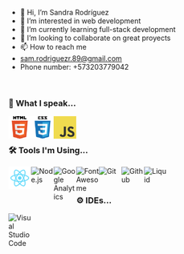 - 👋 Hi, I’m Sandra Rodríguez
- 👀 I’m interested in web development
- 🌱 I’m currently learning full-stack development
- 💞️ I’m looking to collaborate on great proyects
- 📫 How to reach me 
- sam.rodriguezr.89@gmail.com
- Phone number: +573203779042



<!---
Samrod89/Samrod89 is a ✨ special ✨ repository because its `README.md` (this file) appears on your GitHub profile.
You can click the Preview link to take a look at your changes.
--->

<br/>

### 🚀 What I speak...
<img align="left" alt="HTML5" width="45px" src="https://raw.githubusercontent.com/github/explore/80688e429a7d4ef2fca1e82350fe8e3517d3494d/topics/html/html.png" />
<img align="left" alt="CSS3" width="45px" src="https://raw.githubusercontent.com/github/explore/80688e429a7d4ef2fca1e82350fe8e3517d3494d/topics/css/css.png" />
<img align="left" alt="JavaScript" width="45px" src="https://raw.githubusercontent.com/github/explore/80688e429a7d4ef2fca1e82350fe8e3517d3494d/topics/javascript/javascript.png" />

<br/>
<br/>

### 🛠️ Tools I'm Using...

<img align="left" alt="React" width="45px" src="https://raw.githubusercontent.com/github/explore/80688e429a7d4ef2fca1e82350fe8e3517d3494d/topics/react/react.png" />
<img align="left" alt="Node.js" width="45px" src="https://ugeek.github.io/blog/images-blog/node.png" />
<img align="left" alt="Google Analytics" width="45px" src="https://img.stackshare.io/service/64/cU74ahCn_400x400.jpg" />
<img align="left" alt="Font Awesome" width="45px" src="https://img.stackshare.io/service/3244/1_Mr1Fy00XjPGNf1Kkp_hWtw_2x.png" />
<img align="left" alt="Git" width="45px" height="40px" src="https://www.programaenlinea.net/wp-content/uploads/2018/12/git-4-768x321.png" />
<img align="left" alt="Github" width="45px" height="40px" src="https://www.muylinux.com/wp-content/uploads/2017/06/github.png" />
<img align="left" alt="Liquid" width="45px" src="https://3thlkd3wpu0u1x0qbt19cxc8-wpengine.netdna-ssl.com/wp-content/uploads/2018/09/Shopify-Liquid-ProgLang.png" />
<br/>
<br/>

### ⚙️ IDEs...

  <img align="left" alt="Visual Studio Code" width="45px" src="https://img.stackshare.io/service/4202/Visual_Studio_Code_logo.png" />
<br/>
<br/>
